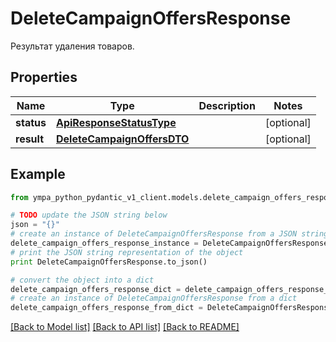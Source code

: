 # DeleteCampaignOffersResponse

Результат удаления товаров.

## Properties
Name | Type | Description | Notes
------------ | ------------- | ------------- | -------------
**status** | [**ApiResponseStatusType**](ApiResponseStatusType.md) |  | [optional] 
**result** | [**DeleteCampaignOffersDTO**](DeleteCampaignOffersDTO.md) |  | [optional] 

## Example

```python
from ympa_python_pydantic_v1_client.models.delete_campaign_offers_response import DeleteCampaignOffersResponse

# TODO update the JSON string below
json = "{}"
# create an instance of DeleteCampaignOffersResponse from a JSON string
delete_campaign_offers_response_instance = DeleteCampaignOffersResponse.from_json(json)
# print the JSON string representation of the object
print DeleteCampaignOffersResponse.to_json()

# convert the object into a dict
delete_campaign_offers_response_dict = delete_campaign_offers_response_instance.to_dict()
# create an instance of DeleteCampaignOffersResponse from a dict
delete_campaign_offers_response_from_dict = DeleteCampaignOffersResponse.from_dict(delete_campaign_offers_response_dict)
```
[[Back to Model list]](../README.md#documentation-for-models) [[Back to API list]](../README.md#documentation-for-api-endpoints) [[Back to README]](../README.md)


